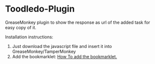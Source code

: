 # Toodledo-Plugin
GreaseMonkey plugin to show the response as url of the added task for easy copy of it.

Installation instructions:
1. Just download the javascript file and insert it into GreaseMonkey/TamperMonkey
2. Add the bookmarklet: [How To add the bookmarklet.](http://www.toodledo.com/tools/bookmarklet.php)
